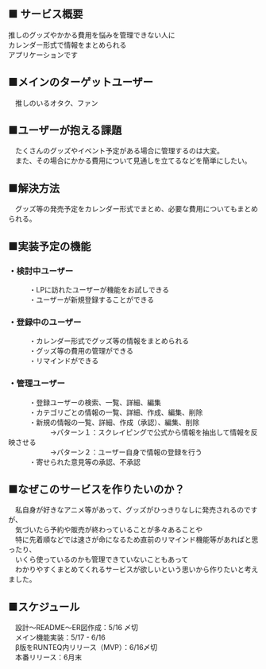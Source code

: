 ##  ■ サービス概要
推しのグッズやかかる費用を悩みを管理できない人に<br>
カレンダー形式で情報をまとめられる<br>
アプリケーションです<br>

##  ■メインのターゲットユーザー
　推しのいるオタク、ファン

##  ■ユーザーが抱える課題
　たくさんのグッズやイベント予定がある場合に管理するのは大変。<br>
　また、その場合にかかる費用について見通しを立てるなどを簡単にしたい。<br>

##  ■解決方法
　グッズ等の発売予定をカレンダー形式でまとめ、必要な費用についてもまとめられる。

##  ■実装予定の機能
###  ・検討中ユーザー
　　　・LPに訪れたユーザーが機能をお試しできる<br>
　　　・ユーザーが新規登録することができる<br>
###  ・登録中のユーザー
　　　・カレンダー形式でグッズ等の情報をまとめられる<br>
　　　・グッズ等の費用の管理ができる<br>
　　　・リマインドができる　　
###  ・管理ユーザー
　　　・登録ユーザーの検索、一覧、詳細、編集<br>
　　　・カテゴリごとの情報の一覧、詳細、作成、編集、削除<br>
　　　・新規の情報の一覧、詳細、作成（承認）、編集、削除<br>
　　　　　　→パターン１：スクレイピングで公式から情報を抽出して情報を反映させる<br>
　　　　　　→パターン２：ユーザー自身で情報の登録を行う<br>
　　　・寄せられた意見等の承認、不承認<br>

##  ■なぜこのサービスを作りたいのか？
　私自身が好きなアニメ等があって、グッズがひっきりなしに発売されるのですが、<br>
　気づいたら予約や販売が終わっていることが多々あることや<br>
　特に先着順などでは速さが命になるため直前のリマインド機能等があればと思ったり、<br>
　いくら使っているのかも管理できていないこともあって<br>
　わかりやすくまとめてくれるサービスが欲しいという思いから作りたいと考えました。<br>

##  ■スケジュール
　設計〜README〜ER図作成：5/16 〆切<br>
　メイン機能実装：5/17 - 6/16<br>
　β版をRUNTEQ内リリース（MVP）：6/16〆切<br>
　本番リリース：6月末<br>
